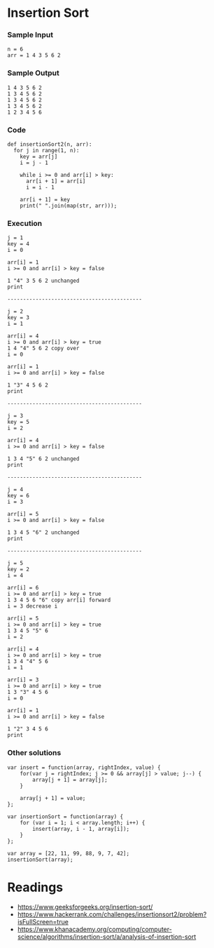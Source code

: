 # Insertion Sort

### Sample Input

```
n = 6
arr = 1 4 3 5 6 2
```

### Sample Output

```
1 4 3 5 6 2
1 3 4 5 6 2
1 3 4 5 6 2
1 3 4 5 6 2
1 2 3 4 5 6
```

### Code

```
def insertionSort2(n, arr):
  for j in range(1, n):
    key = arr[j]
    i = j - 1

    while i >= 0 and arr[i] > key:
      arr[i + 1] = arr[i]
      i = i - 1

    arr[i + 1] = key
    print(" ".join(map(str, arr)));
```

### Execution

```
j = 1
key = 4
i = 0

arr[i] = 1
i >= 0 and arr[i] > key = false

1 "4" 3 5 6 2 unchanged
print

-------------------------------------------

j = 2
key = 3
i = 1

arr[i] = 4
i >= 0 and arr[i] > key = true
1 4 "4" 5 6 2 copy over
i = 0

arr[i] = 1
i >= 0 and arr[i] > key = false

1 "3" 4 5 6 2
print

-------------------------------------------

j = 3
key = 5
i = 2

arr[i] = 4
i >= 0 and arr[i] > key = false

1 3 4 "5" 6 2 unchanged
print

-------------------------------------------

j = 4
key = 6
i = 3

arr[i] = 5
i >= 0 and arr[i] > key = false

1 3 4 5 "6" 2 unchanged
print

-------------------------------------------

j = 5
key = 2
i = 4

arr[i] = 6
i >= 0 and arr[i] > key = true
1 3 4 5 6 "6" copy arr[i] forward
i = 3 decrease i

arr[i] = 5
i >= 0 and arr[i] > key = true
1 3 4 5 "5" 6
i = 2

arr[i] = 4
i >= 0 and arr[i] > key = true
1 3 4 "4" 5 6
i = 1

arr[i] = 3
i >= 0 and arr[i] > key = true
1 3 "3" 4 5 6
i = 0

arr[i] = 1
i >= 0 and arr[i] > key = false

1 "2" 3 4 5 6
print

```

### Other solutions

```
var insert = function(array, rightIndex, value) {
    for(var j = rightIndex; j >= 0 && array[j] > value; j--) {
        array[j + 1] = array[j];
    }

    array[j + 1] = value;
};

var insertionSort = function(array) {
    for (var i = 1; i < array.length; i++) {
        insert(array, i - 1, array[i]);
    }
};

var array = [22, 11, 99, 88, 9, 7, 42];
insertionSort(array);
```

# Readings

- https://www.geeksforgeeks.org/insertion-sort/
- https://www.hackerrank.com/challenges/insertionsort2/problem?isFullScreen=true
- https://www.khanacademy.org/computing/computer-science/algorithms/insertion-sort/a/analysis-of-insertion-sort
